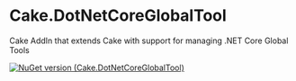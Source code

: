 # Cake.DotNetCoreGlobalTool
Cake AddIn that extends Cake with support for managing .NET Core Global Tools

[![NuGet version (Cake.DotNetCoreGlobalTool)](https://img.shields.io/nuget/v/Cake.DotNetCoreGlobalTool.svg)](https://www.nuget.org/packages/Cake.DotNetCoreGlobalTool/)
